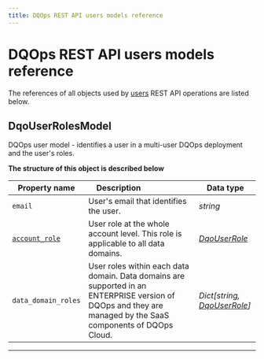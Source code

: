 ```yaml
---
title: DQOps REST API users models reference
---
```

# DQOps REST API users models reference
The references of all objects used by [users](../operations/users.md) REST API operations are listed below.


## DqoUserRolesModel
DQOps user model - identifies a user in a multi-user DQOps deployment and the user&#x27;s roles.


**The structure of this object is described below**


|&nbsp;Property&nbsp;name&nbsp;|&nbsp;Description&nbsp;&nbsp;&nbsp;&nbsp;&nbsp;&nbsp;&nbsp;&nbsp;&nbsp;&nbsp;&nbsp;&nbsp;&nbsp;&nbsp;&nbsp;&nbsp;&nbsp;&nbsp;&nbsp;&nbsp;&nbsp;|&nbsp;Data&nbsp;type&nbsp;|
|---------------|---------------------------------|-----------|
|<span class="no-wrap-code">`email`</span>|User's email that identifies the user.|*string*|
|<span class="no-wrap-code">[`account_role`](./environment.md#dqouserrole)</span>|User role at the whole account level. This role is applicable to all data domains.|*[DqoUserRole](./environment.md#dqouserrole)*|
|<span class="no-wrap-code">`data_domain_roles`</span>|User roles within each data domain. Data domains are supported in an ENTERPRISE version of DQOps and they are managed by the SaaS components of DQOps Cloud.|*Dict[string, [DqoUserRole](./environment.md#dqouserrole)]*|


___

